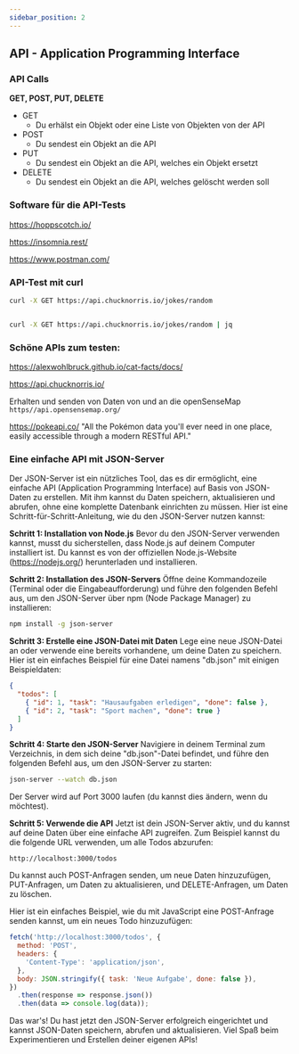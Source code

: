 ```yaml
---
sidebar_position: 2
---
```


## API - Application Programming Interface

### API Calls

**GET, POST, PUT, DELETE**

- GET
    - Du erhälst ein Objekt oder eine Liste von Objekten von der API
- POST
    - Du sendest ein Objekt an die API
- PUT
    - Du sendest ein Objekt an die API, welches ein Objekt ersetzt
- DELETE
    - Du sendest ein Objekt an die API, welches gelöscht werden soll


### Software für die API-Tests

https://hoppscotch.io/

https://insomnia.rest/

https://www.postman.com/

### API-Test mit curl

```bash
curl -X GET https://api.chucknorris.io/jokes/random
```

```bash

curl -X GET https://api.chucknorris.io/jokes/random | jq
```


### Schöne APIs zum testen:

https://alexwohlbruck.github.io/cat-facts/docs/



https://api.chucknorris.io/


Erhalten und senden von Daten von und an die openSenseMap
`https//api.opensensemap.org/`


https://pokeapi.co/
"All the Pokémon data you'll ever need in one place, easily accessible through a modern RESTful API."


### Eine einfache API mit JSON-Server

Der JSON-Server ist ein nützliches Tool, das es dir ermöglicht, eine einfache API (Application Programming Interface) auf Basis von JSON-Daten zu erstellen. Mit ihm kannst du Daten speichern, aktualisieren und abrufen, ohne eine komplette Datenbank einrichten zu müssen. Hier ist eine Schritt-für-Schritt-Anleitung, wie du den JSON-Server nutzen kannst:

**Schritt 1: Installation von Node.js**
Bevor du den JSON-Server verwenden kannst, musst du sicherstellen, dass Node.js auf deinem Computer installiert ist. Du kannst es von der offiziellen Node.js-Website (https://nodejs.org/) herunterladen und installieren.

**Schritt 2: Installation des JSON-Servers**
Öffne deine Kommandozeile (Terminal oder die Eingabeaufforderung) und führe den folgenden Befehl aus, um den JSON-Server über npm (Node Package Manager) zu installieren:
```bash
npm install -g json-server
```

**Schritt 3: Erstelle eine JSON-Datei mit Daten**
Lege eine neue JSON-Datei an oder verwende eine bereits vorhandene, um deine Daten zu speichern. Hier ist ein einfaches Beispiel für eine Datei namens "db.json" mit einigen Beispieldaten:

```json
{
  "todos": [
    { "id": 1, "task": "Hausaufgaben erledigen", "done": false },
    { "id": 2, "task": "Sport machen", "done": true }
  ]
}
```

**Schritt 4: Starte den JSON-Server**
Navigiere in deinem Terminal zum Verzeichnis, in dem sich deine "db.json"-Datei befindet, und führe den folgenden Befehl aus, um den JSON-Server zu starten:

```bash
json-server --watch db.json
```

Der Server wird auf Port 3000 laufen (du kannst dies ändern, wenn du möchtest).

**Schritt 5: Verwende die API**
Jetzt ist dein JSON-Server aktiv, und du kannst auf deine Daten über eine einfache API zugreifen. Zum Beispiel kannst du die folgende URL verwenden, um alle Todos abzurufen:

```
http://localhost:3000/todos
```

Du kannst auch POST-Anfragen senden, um neue Daten hinzuzufügen, PUT-Anfragen, um Daten zu aktualisieren, und DELETE-Anfragen, um Daten zu löschen.

Hier ist ein einfaches Beispiel, wie du mit JavaScript eine POST-Anfrage senden kannst, um ein neues Todo hinzuzufügen:

```javascript
fetch('http://localhost:3000/todos', {
  method: 'POST',
  headers: {
    'Content-Type': 'application/json',
  },
  body: JSON.stringify({ task: 'Neue Aufgabe', done: false }),
})
  .then(response => response.json())
  .then(data => console.log(data));
```

Das war's! Du hast jetzt den JSON-Server erfolgreich eingerichtet und kannst JSON-Daten speichern, abrufen und aktualisieren. Viel Spaß beim Experimentieren und Erstellen deiner eigenen APIs!



